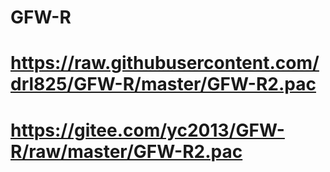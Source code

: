 # GFW-R
# https://raw.githubusercontent.com/drl825/GFW-R/master/GFW-R2.pac
# https://gitee.com/yc2013/GFW-R/raw/master/GFW-R2.pac
